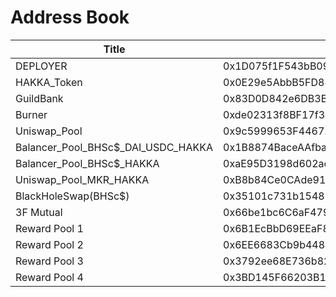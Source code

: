 # Address Book

| Title | Address |
| -------- | -------- |
| DEPLOYER     | 0x1D075f1F543bB09Df4530F44ed21CA50303A65B2     |
| HAKKA_Token     | 0x0E29e5AbbB5FD88e28b2d355774e73BD47dE3bcd     |
| GuildBank     | 0x83D0D842e6DB3B020f384a2af11bD14787BEC8E7     |
| Burner     | 0xde02313f8BF17f31380c63e41CDECeE98Bc2b16d     |
| Uniswap_Pool     | 0x9c5999653F44672336C2ef0A0008587fA8b9957E     |
| Balancer_Pool_BHSc$_DAI_USDC_HAKKA     | 0x1B8874BaceAAfba9eA194a625d12E8b270D77016     |
| Balancer_Pool_BHSc$_HAKKA     |0xaE95D3198d602acFB18F9188d733d710e14A27Dd     |
| Uniswap_Pool_MKR_HAKKA     | 0xB8b84Ce0CAde916988BD129EaFd7934ADE5Fa6a9     |
| BlackHoleSwap(BHSc$)     | 0x35101c731b1548B5e48bb23F99eDBc2f5c341935     |
| 3F Mutual     | 0x66be1bc6C6aF47900BBD4F3711801bE6C2c6CB32     |
| Reward Pool 1     | 0x6B1EcBbD69EEaF8d089bDCe4dAAa4165f8C3Ff11     |
| Reward Pool 2     | 0x6EE6683Cb9b44810369C873679f8073bCBE52F27     |
| Reward Pool 3     | 0x3792ee68E736b8214D4eDC91b1B3340B525e00BF     |
| Reward Pool 4     | 0x3BD145F66203B19CE7BeDaAC9A8147E08EA64645     |
